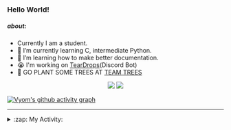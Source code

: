 ### Hello World!

##### about:
- Currently I am a student.
- 🌱 I’m currently learning C, intermediate Python.
- 🌱 I’m learning how to make better documentation.
- 😭 I'm working on [TearDrops](https://github.com/Vyvy-vi/TearDrops)(Discord Bot)
- 🌱 GO PLANT SOME TREES AT [TEAM TREES](https://teamtrees.org/)

<p align="center">
  <a href="https://twitter.com/Vyvy_viM"><img target="_blank" src="https://img.shields.io/badge/twitter%20@Vyvy_viM-0D95E8?style=for-the-badge&logo=twitter&logoColor=white"/></a> 
  <a href="https://vyvy-vi.github.io/portfolio"><img target="_blank" src="https://img.shields.io/badge/-I%27m_craving_for_open_source-green?style=for-the-badge&logo=github&logoColor=black"/></a> 
</p>

[![Vyom's github activity graph](https://activity-graph.herokuapp.com/graph?username=Vyvy-vi)](https://github.com/ashutosh00710/github-readme-activity-graph)

---
<details>
  <summary>:zap: My Activity:</summary>
  
<!--START_SECTION:waka-->
**I'm a Night 🦉** 

```text
🌞 Morning    29 commits     █░░░░░░░░░░░░░░░░░░░░░░░░   4.94% 
🌆 Daytime    117 commits    █████░░░░░░░░░░░░░░░░░░░░   19.93% 
🌃 Evening    231 commits    █████████░░░░░░░░░░░░░░░░   39.35% 
🌙 Night      210 commits    █████████░░░░░░░░░░░░░░░░   35.78%

```
📅 **I'm Most Productive on Sunday** 

```text
Monday       68 commits     ███░░░░░░░░░░░░░░░░░░░░░░   11.58% 
Tuesday      93 commits     ████░░░░░░░░░░░░░░░░░░░░░   15.84% 
Wednesday    87 commits     ███░░░░░░░░░░░░░░░░░░░░░░   14.82% 
Thursday     81 commits     ███░░░░░░░░░░░░░░░░░░░░░░   13.8% 
Friday       42 commits     █░░░░░░░░░░░░░░░░░░░░░░░░   7.16% 
Saturday     75 commits     ███░░░░░░░░░░░░░░░░░░░░░░   12.78% 
Sunday       141 commits    ██████░░░░░░░░░░░░░░░░░░░   24.02%

```


📊 **This Week I Spent My Time On** 

```text
🔥 Editors: 
Vim                      4 hrs 10 mins       ████████████████████░░░░░   80.54% 
VS Code                  1 hr                ████░░░░░░░░░░░░░░░░░░░░░   19.46%

🐱‍💻 Projects: 
heptagram-api            1 hr 9 mins         █████░░░░░░░░░░░░░░░░░░░░   22.24% 
TEC-Discord-Automation   45 mins             ███░░░░░░░░░░░░░░░░░░░░░░   14.48% 
Shepherd-bot             43 mins             ███░░░░░░░░░░░░░░░░░░░░░░   13.9% 
awesome-quincy-larson-ema37 mins             ███░░░░░░░░░░░░░░░░░░░░░░   12.08% 
assistant-bee            37 mins             ███░░░░░░░░░░░░░░░░░░░░░░   11.95%

```


 Last Updated on 24/07/2021
<!--END_SECTION:waka-->
</details>
